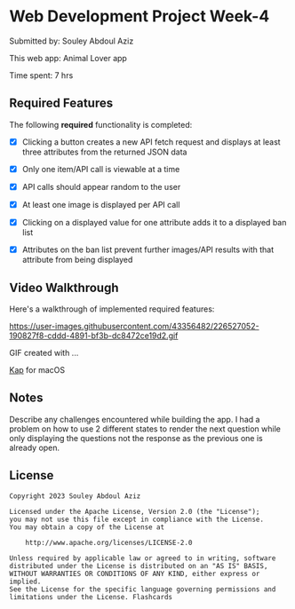 # Web Development Project Week-4

Submitted by: Souley Abdoul Aziz

This web app: Animal Lover app

Time spent: 7 hrs

## Required Features

The following **required** functionality is completed:

- [X] Clicking a button creates a new API fetch request and displays at least three attributes from the returned JSON data
- [X] Only one item/API call is viewable at a time
- [X] API calls should appear random to the user
- [X] At least one image is displayed per API call
- [X] Clicking on a displayed value for one attribute adds it to a displayed ban list
- [X] Attributes on the ban list prevent further images/API results with that attribute from being displayed


## Video Walkthrough

Here's a walkthrough of implemented required features:

https://user-images.githubusercontent.com/43356482/226527052-190827f8-cddd-4891-bf3b-dc8472ce19d2.gif

<!-- Replace this with whatever GIF tool you used! -->
GIF created with ...  
<!-- Recommended tools: -->
[Kap](https://getkap.co/) for macOS

## Notes

Describe any challenges encountered while building the app.
I had a problem on how to use 2 different states to render the next question while only 
displaying the questions not the response as the previous one is already open.

## License

    Copyright 2023 Souley Abdoul Aziz

    Licensed under the Apache License, Version 2.0 (the "License");
    you may not use this file except in compliance with the License.
    You may obtain a copy of the License at

        http://www.apache.org/licenses/LICENSE-2.0

    Unless required by applicable law or agreed to in writing, software
    distributed under the License is distributed on an "AS IS" BASIS,
    WITHOUT WARRANTIES OR CONDITIONS OF ANY KIND, either express or implied.
    See the License for the specific language governing permissions and
    limitations under the License. Flashcards


